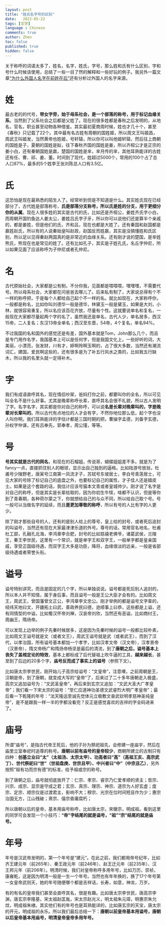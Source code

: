 ```yaml
---
layout: post
title: "姓氏名字号的区别"
date:   2021-05-22
tags: [文学]
language : Chinese
comments: true
author: Zhen
toc: false
published: true
hidden: false
---
```

关于称呼的词语太多了，姓名，名字，姓氏，字号，那么姓和氏有什么区别，字和号什么时候该使用，总结了一些一目了然的解释和一些好玩的例子。我另外一篇文章[“为什么外国人名字在前姓在后”](/为什么外国人名字在前姓在后)还有分析过外国人的名字来源。

# 姓

最古老的的代号，**带女字旁，始于母系社会，是一个部落的称号，用于标记血缘关系**。当然到了父系社会之后都是父姓了。现在的很多姓都是春秋之后发明的，从地名，官名，职业甚至动物各种借鉴。其实最初夏商周时候，姓也才几十个，甚至《春秋》只记载了22个。其中最有名古姓有周朝的国姓姬，所以周文王叫姬昌，周武王叫姬发，当然黄帝也姓姬，号轩辕，所以你可以叫他姬轩辕，然后往上商朝的国姓是子，夏朝的国姓是姒，往下春秋齐国的国姓是姜，所以齐桓公才是正宗的姜小白，还有秦朝国姓是嬴，楚国的国姓是芈，芈月传的芈，其他耳熟能详的古姓还有任、曹、祁、姜、董。时间到了现代，姓超过5000个，常用的100个占了总人口87%，最多的5个姓李王张刘陈总人口有3.5亿。

# 氏

这恐怕是现在最熟悉的陌生人了。经常听到但是不知道是什么。其实姓氏现在已经部分了，古代姓是部落称号，**氏是部落分支称号，所以氏是姓的分支，用于更细分你的从属**。现在人很多姓的其实是古代的氏，比如还是齐桓公，姜姓齐氏字小白，而周朝开国钓鱼达人姜太公，姜姓吕氏字子牙，所以你可以说他们还是算半个亲戚的，都是姜姓，但是他们的氏，齐和吕，现在也都是大姓了。还有秦国和赵国都是嬴姓赵氏，所以有的人说秦始皇叫赵政，赵国反而姓嬴，其实是没搞懂姓和氏区别，所以足以见得秦赵两国真的是非常近的血缘关系。还有刚才说的楚国，是芈姓熊氏，熊现在也是常见的姓了。还有比如孔子，其实是子姓孔氏，名丘字仲尼，所以如果见面了应该称呼为子仲尼或者孔仲尼。

# 名

古代原始社会，大家都是公有制，不分你我，见面都是喂喂喂，嘿嘿嘿，不需要代号。所以母系社会，大家都在问爸爸去哪儿了。后来私有制了，大家说总得有个不一样的称呼把，于是每个人都给自己起个不一样的名。就比如现在，大家称呼你，一般都是称名，比如你叫刘德华一般是德华，林黛玉一般是黛玉，如果是大刘，小林，就很容易重复。所以名应该百花齐放，尽量有个性。这就要说单名和复名，一般现在大家都尽量起两个字的名了，虽然我还是单名，古代人少，单名居多，西汉15帝，二人复名；东汉13帝全单名；西汉至东晋，54帝，4个复名，单名94%。

不过我国的名和国外的感觉还是有差，国外基本就是Tom，John那么几个，而且是专门用作名字，我国基本上可以是任何字，但是我国文化上，一些好听的词，大美丽，小漂亮，张发财，川有才，婷啊玲啊玉啊的，占了很大多数，当然还有潮流词汇，建国，爱民啊这些的，还有很多是为了补五行风水之类的，比如我五行缺木，所以我的名里头就一定得补木。

# 字

我们有成语直呼其名，现在情侣吵架，爸妈打你之前，都要叫你的全名，所以可见叫全名不是什么好事。尤其是晚辈称呼长辈，直呼其名会很不礼貌，所以古人发明了字。名字名字，其实都是你对自己的称呼，可以说**名是长辈对晚辈叫的，字是晚辈对长辈叫的**。所以古代有点地位的人才会有字，不然你地位那么低，起个字也没人叫你啊。我们耳熟能详的字估计都是三国时期的把，曹操字孟德，刘备字玄德，孙权字仲谋，还有吕奉先，郭奉孝，周公瑾，等等。

# 号

**号其实就是古代的网名**，和现在的石榴姐，传说哥，蝴蝶姐姐差不多。就是为了fancy一点，直接抓住别人的眼球，显示出自己独到的逼格。比如陆游号放翁，杜甫号少陵野老，唐寅号江南第一风流才子，苏轼号东坡居士，李白号青莲居士，可见大家的号除了标记自己的底盘之外，也要标记自己的属性，才子佳人还是嬉皮士。如果是这个套路的话，我估计应该号猫本文青或者皇城帅少。刚才说了名字是对自己的称呼，但是其实是长辈给取的，因为你初生牛犊，啥都不认识，但是等你到了青春期，各种荷尔蒙之下，你就想给自己的与众不同，所以给自己取个号。号一般可以当做名字的延续，而且**是更加尊敬的称呼**，所以有号的人比有字的人更少。

除了刚才那些自号的人，还有的是别人给上的尊号，皇上给的封号，或者死后追封的叫谥号，当然还有现在大家最津津乐道的外号。尊号的话，常用官名地名，杜甫杜工部，孔融孔北海，李鸿章李合肥，封号的比如慈禧老佛爷，诸葛武侯，兰陵王，秦王李世民，这里有一个常识，就是单字王和双字王，一般单字都是皇亲国戚，享受正国级待遇，而双字王大多是功臣，降将，血缘很淡的远亲，一般是省部级待遇或者荣誉头衔。

# 谥号

谥号特别讲究，而且是固定的几个字，所以单独说说。谥号都是死后别人追封的，所以本人并不知情，属于身后事，而且谥号一般是王公大臣才会有的。比如周文王，周武王，曾国藩曾文正公，李鸿章李文忠公。刚才举例的都是谥号文字辈的，经纬天地曰文，开疆拓土曰武，善政养民曰德，逊顺事上曰恭，这些都是上谥，还有同情型的中谥，比如蜀汉怀帝刘禅，汉哀帝刘欣，当然还有恶谥，比如商纣王，周幽王，隋炀帝。

可以发现上边举的例子先秦时候居多，这是因为先秦时候的谥号一般都比较朴素，比如周文王谥号就是文（或者文王），周武王谥号就是武（或者武王），而到了汉代，以孝治国，所有谥号基本都加一个孝字，比如汉孝文帝（汉文帝），汉孝景帝（汉景帝），隋文帝杨广和隋炀帝杨坚是最后的清流，到了**唐朝之后，谥号基本上丧失了盖棺定论的特效**，基本上都标成了后代替祖上吹牛逼的工具，**越来越长**，甚至到了后边的20多个字，**庙号反而成了事实上的谥号**（参照下文）。

比如唐太宗李世民，刚开始儿子高宗给谥号：“文皇帝”，注意噢，之前周朝是王，汉朝是帝，到了唐朝，就变成大写的“皇帝”了，后来过了二十多年唐朝走入极盛，高宗又追加谥号为：“文武圣皇帝”，再后来到玄宗又追加：“文武大圣大广孝皇帝”；我们看一下宋太宗的谥号：“至仁应道神功圣德文武睿烈大明广孝皇帝”；最后看一下乾隆的年号：“法天隆运至诚先觉体元立极敷文奋武钦明孝慈神圣纯皇帝”，是不是跟我一样一半的字都没看完？反正是感觉喜欢的吉祥的字全码进来了。

# 庙号

所谓“庙号”，是指古代帝王死后，他的子孙为祭祀祖先，会修建一座庙宇，然后在庙里立室奉祀时追尊的称号。**唐朝以前有庙号的皇帝较少**，商朝所建立的古制只有四种：**创基立业曰“太”（太祖汤、太宗太甲）、功高者曰“高”（高祖王亥、高宗武丁）、世代祭祀曰“世”（世祖盘庚、世宗且甲）、中兴者曰“中”（中宗且乙）**，另外按照“祖有功而宗有德”的标准，给予祖或宗的称号。

到了唐朝之后，庙号就彻底放开了：仁宗、孝宗、睿宗乃仁爱孝顺的贤主；哲宗、兴宗、成宗、显宗是守成之君；玄宗、真宗、理宗、神宗、道宗为人好玄虚；度宗、定宗、顺宗仅是过渡君主，影响不大；穆宗、光宗在位时间短且作为少；惠宗治国无方，江山残破；熹宗、僖宗昏庸腐朽；

所以唐朝以后的皇帝，基本用庙号称呼，比如唐太宗，宋徽宗，明成祖。看到这里的同学可会发现一个小技巧：**“帝”字结尾的就是谥号，“祖”“宗”结尾的就是庙号。**

# 年号

年号是汉武帝发明的，第一个年号是“建元”。在此之前，我们都用帝号纪年，比如齐王建元年（前265年）、秦王政元年（前246年）、赵王迁元年（前235年）、汉王邦元年（前206年）。明清时候，我们对皇帝称呼多用年号，比如万历，崇祯，康雍乾，这是因为明清一般是一生一个年号。当然也有年年换的，换了17个年号第一女皇帝武则天，她的年号随便哪个都是吉祥话，长寿，如意，神龙，万岁。

有的有名的皇帝我们甚至会直呼其名，很是有趣。比如唐太宗李世民，唐高宗李渊，唐玄宗李隆基，宋太祖赵匡胤，宋太宗赵光义，明太祖朱元璋，明惠宗朱允炆，明成祖朱棣。其实他们有的年号也是耳熟能详的，比如唐玄宗的天宝，唐太宗的开元，明成祖的永乐。所以我们最后总结一下：**唐朝以前皇帝基本用谥号，唐朝以后皇帝基本用庙号，明清皇帝皇帝多用年号。**


<!--stackedit_data:
eyJoaXN0b3J5IjpbNDY3OTE5Mzk0LC0xMzAzODYwNDIzLDcxOD
E5NTg0NywtMjAzNTY5MTkzNiwtMTQxMTEyNDM2MSwtMTA2NzIx
MjQ1NSwxOTMyNjM2Njk0LDgyMDQ3MjUxMF19
-->